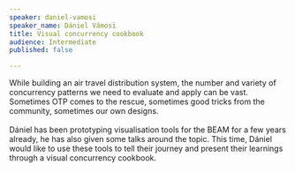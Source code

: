 ```yaml
---
speaker: daniel-vamosi
speaker_name: Dániel Vámosi
title: Visual concurrency cookbook
audience: Intermediate
published: false

---
```

<p>While building an air travel distribution system, the number and variety of concurrency patterns we need to evaluate and apply can be vast. Sometimes OTP comes to the rescue, sometimes good tricks from the community, sometimes our own designs. <br /><br />Dániel has been prototyping visualisation tools for the BEAM for a few years already, he has also given some talks around the topic. This time, Dániel would like to use these tools to tell their journey and present their learnings through a visual concurrency cookbook.</p>
